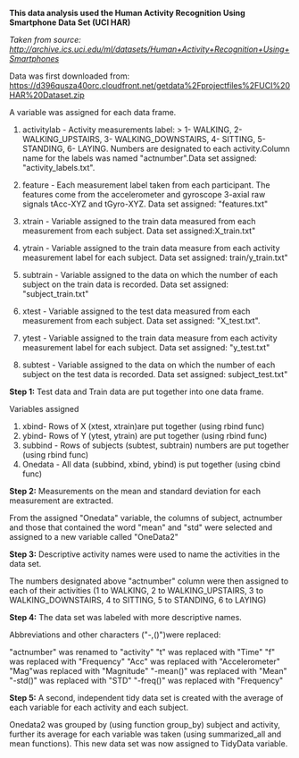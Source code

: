 **This data analysis used the Human Activity Recognition Using Smartphone Data Set (UCI HAR)**

_Taken from source: http://archive.ics.uci.edu/ml/datasets/Human+Activity+Recognition+Using+Smartphones_

Data was first downloaded from: https://d396qusza40orc.cloudfront.net/getdata%2Fprojectfiles%2FUCI%20HAR%20Dataset.zip


A variable was assigned for each data frame.

1) activitylab - Activity measurements label: > 1- WALKING, 2- WALKING_UPSTAIRS, 3- WALKING_DOWNSTAIRS, 4- SITTING, 
5- STANDING, 6- LAYING. Numbers are designated to each activity.Column name     for the labels was named "actnumber".Data set assigned: "activity_labels.txt". 

2) feature - Each measurement label taken from each participant.
             The features come from the accelerometer and gyroscope 3-axial raw signals tAcc-XYZ and tGyro-XYZ. 
             Data set assigned: "features.txt"

3) xtrain - Variable assigned to the train data measured from each measurement from each subject. 
            Data set assigned:X_train.txt"

4) ytrain - Variable assigned to the train data measure from each activity measurement label for each subject. 
            Data set assigned: train/y_train.txt"

5) subtrain - Variable assigned to the data on which the number of each subject on the train data is recorded. 
              Data set assigned: "subject_train.txt"

6) xtest -  Variable assigned to the test data measured from each measurement from each subject.
            Data set assigned: "X_test.txt". 

7) ytest -  Variable assigned to the train data measure from each activity measurement label for each subject. 
             Data set assigned: "y_test.txt"

8) subtest - Variable assigned to the data on which the number of each subject on the test data is recorded. 
             Data set assigned: subject_test.txt"

**Step 1:** Test data and Train data are put together into one data frame. 

Variables assigned 
1) xbind- Rows of X (xtest, xtrain)are put together (using rbind func)
2) ybind- Rows of Y (ytest, ytrain) are put together (using rbind func)
3) subbind - Rows of subjects (subtest, subtrain) numbers are put together (using rbind func)
4) Onedata - All data (subbind, xbind, ybind) is put together (using cbind func)



**Step 2:** Measurements on the mean and standard deviation for each measurement are extracted.

From the assigned "Onedata" variable, the columns of subject, actnumber  and those that contained the word "mean" and "std" were selected and assigned to a new variable called "OneData2"


**Step 3:**  Descriptive activity names were used to name the activities in the data set.

The numbers designated above "actnumber" column were then assigned to each of their activities (1 to WALKING, 2 to WALKING_UPSTAIRS, 3 to WALKING_DOWNSTAIRS, 4 to SITTING, 5 to STANDING, 6 to LAYING)

**Step 4:** The data set was labeled with more descriptive names.

Abbreviations and other characters ("-,()")were replaced: 

"actnumber" was renamed to "activity"
"t" was replaced with "Time"
"f" was replaced with "Frequency"
"Acc" was replaced with "Accelerometer"
"Mag"was replaced with "Magnitude"
"-mean()" was replaced with "Mean"
"-std()" was replaced with "STD"
"-freq()" was replaced with "Frequency"

**Step 5:** A second, independent tidy data set is created with the average of each variable for each activity and each subject.

Onedata2 was grouped by (using function group_by) subject and activity, further its average for each variable was taken (using summarized_all and mean functions). This new data set was now assigned to TidyData variable. 

